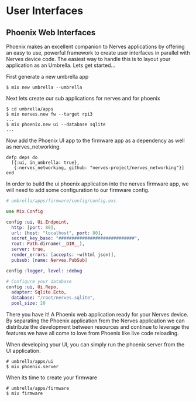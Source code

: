 # User Interfaces

## Phoenix Web Interfaces

Phoenix makes an excellent companion to Nerves applications by offering an easy to use, powerful framework to create user interfaces in parallel with Nerves device code. The easiest way to handle this is to layout your application as an Umbrella. Lets get started...

First generate a new umbrella app
```
$ mix new umbrella --umbrella
```

Next lets create our sub applications for nerves and for phoenix

```
$ cd umbrella/apps
$ mix nerves.new fw --target rpi3
...
$ mix phoenix.new ui --database sqlite
...
```

Now add the Phoenix UI app to the firmware app as a dependency as well as nerves_networking.

```
defp deps do
  [{:ui, in_umbrella: true},
   {:nerves_networking, github: "nerves-project/nerves_networking"}]
end
```

In order to build the ui phoenix application into the nerves firmware app, we will need to add some configuration to our firmware config.

```elixir
# umbrella/apps/firmware/config/config.exs

use Mix.Config

config :ui, Ui.Endpoint,
  http: [port: 80],
  url: [host: "localhost", port: 80],
  secret_key_base: "#############################",
  root: Path.dirname(__DIR__),
  server: true,
  render_errors: [accepts: ~w(html json)],
  pubsub: [name: Nerves.PubSub]

config :logger, level: :debug

# Configure your database
config :ui, Ui.Repo,
  adapter: Sqlite.Ecto,
  database: "/root/nerves.sqlite",
  pool_size: 20
```

There you have it! A Phoenix web application ready for your Nerves device. By separating the Phoenix application from the Nerves application we can distribute the development between resources and continue to leverage the features we have all come to love from Phoenix like live code reloading.

When developing your UI, you can simply run the phoenix server from the UI application.

```
# umbrella/apps/ui
$ mix phoenix.server
```

When its time to create your firmware
```
# umbrella/apps/firmware
$ mix firmware
```
